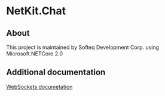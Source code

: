 ﻿# NetKit.Chat

## About
This project is maintained by Softeq Development Corp. using Microsoft.NETCore 2.0

## Additional documentation
[WebSockets documetation](NetKit.Chat/.gitignore)
